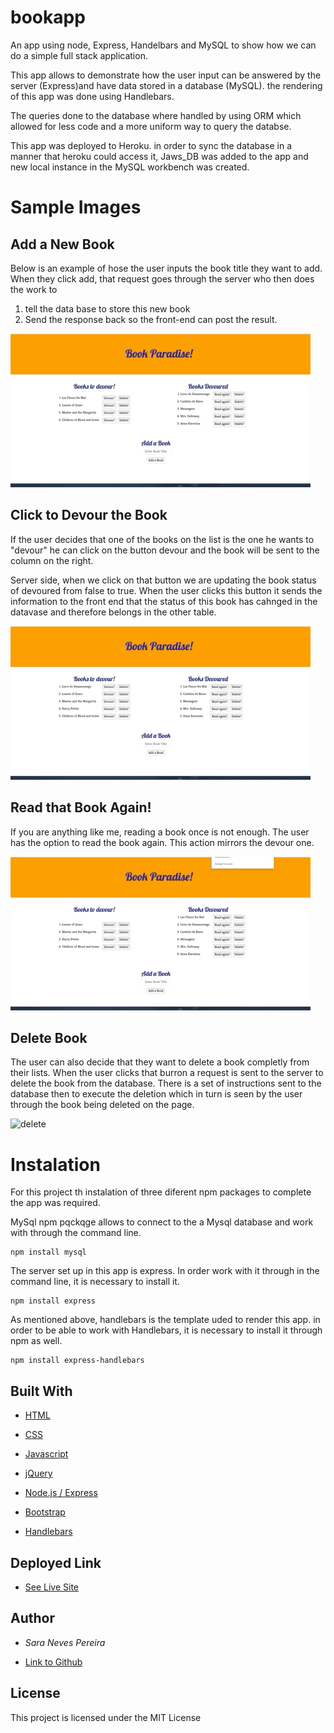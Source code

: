 # bookapp

An app using node, Express, Handelbars and MySQL to show how we can do a simple full stack application. 

This app allows to demonstrate how the user input can be answered by the server (Express)and have data stored in a database (MySQL). the rendering of this app was done using 
Handlebars. 

The queries done to the database where handled by using ORM which allowed for less code and a more uniform way to query the databse. 

This app was deployed to Heroku. in order to sync the database in a manner that heroku could access it, Jaws_DB was added to the app and new local instance in the MySQL workbench was created. 

# Sample Images

## Add a New Book 

Below is an example of hose the user inputs the book title they want to add. When they click add, that request goes through the server who then does the work to 
1. tell the data base to store this new book
2. Send the response back so the front-end can post the result. 

![add](./public/assets/images/add.gif)

## Click to Devour the Book
If the user decides that one of the books on the list is the one he wants to "devour" he can click on the button devour and the book will be sent to the column on the right. 

Server side, when we click on that button we are updating the book status of devoured from false to true. When the user clicks this button it sends the information to the front end that the status of this book has cahnged in the datavase and therefore belongs in the other table. 

![Devour](./public/assets/images/devour.gif)


## Read that Book Again!
If you are anything like me, reading a book once is not enough. The user has the option to read the book again. This action mirrors the devour one. 

![Read-again](./public/assets/images/readAgain.gif)

## Delete Book

The user can also decide that they want to delete a book completly from their lists. When the user clicks that burron a request is sent to the server to delete the book from the database. There is a set of instructions sent to the database then to execute the deletion which in turn is seen by the user through the book being deleted on the page. 

![delete](./public/assets/images/Delete.git)

# Instalation

For this project th instalation of three diferent npm packages to complete the app was required.

MySql npm pqckqge allows to connect to the a Mysql database and work with through the command line.

````
npm install mysql
````
The server set up in this app is express. In order work with it through in the command line, it is necessary to install it. 

````
npm install express
````
As mentioned above, handlebars is the template uded to render this app. in order to be able to work with Handlebars, it is necessary to install it through npm as well. 

````
npm install express-handlebars
````


## Built With

* [HTML](https://developer.mozilla.org/en-US/docs/Web/HTML)

* [CSS](https://developer.mozilla.org/en-US/docs/Web/CSS)

* [Javascript](https://developer.mozilla.org/en-US/docs/Web/JavaScript)

* [jQuery](https://developer.mozilla.org/en-US/docs/Glossary/jQuery)

* [Node.js / Express](https://developer.mozilla.org/en-US/docs/Learn/Server-side/Express_Nodejs)

* [Bootstrap](https://getbootstrap.com/docs/4.4/getting-started/introduction/)

* [Handlebars](https://handlebarsjs.com/guide/#what-is-handlebars)

## Deployed Link
* [See Live Site](https://tranquil-sierra-07610.herokuapp.com/)

## Author
* *Sara Neves Pereira*

- [Link to Github](https://github.com/SaraNP-33)

## License
This project is licensed under the MIT License